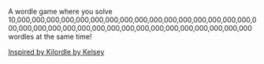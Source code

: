 A wordle game where you solve 10,000,000,000,000,000,000,000,000,000,000,000,000,000,000,000,000,000,000,000,000,000,000,000,000,000,000,000,000,000,000,000,000,000 wordles at the same time! 

[Inspired by Kilordle by Kelsey](https://github.com/jonesnxt/kilordle)
